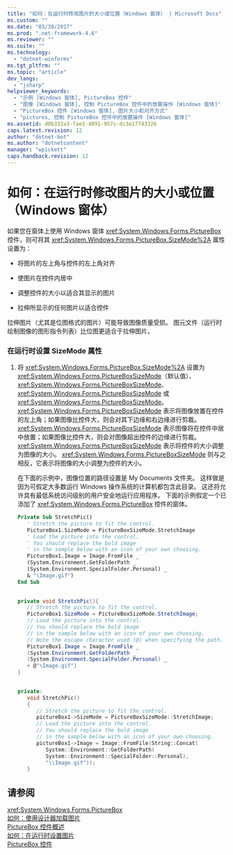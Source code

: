 ```yaml
---
title: "如何：在运行时修改图片的大小或位置（Windows 窗体） | Microsoft Docs"
ms.custom: ""
ms.date: "03/30/2017"
ms.prod: ".net-framework-4.6"
ms.reviewer: ""
ms.suite: ""
ms.technology: 
  - "dotnet-winforms"
ms.tgt_pltfrm: ""
ms.topic: "article"
dev_langs: 
  - "jsharp"
helpviewer_keywords: 
  - "示例 [Windows 窗体], PictureBox 控件"
  - "图像 [Windows 窗体], 控制 PictureBox 控件中的放置操作 [Windows 窗体]"
  - "PictureBox 控件 [Windows 窗体], 图片大小和对齐方式"
  - "pictures, 控制 PictureBox 控件中的放置操作 [Windows 窗体]"
ms.assetid: d0b332a3-fae2-4891-957c-dc3e17743326
caps.latest.revision: 12
author: "dotnet-bot"
ms.author: "dotnetcontent"
manager: "wpickett"
caps.handback.revision: 12
---
```

# 如何：在运行时修改图片的大小或位置（Windows 窗体）
如果您在窗体上使用 Windows 窗体 <xref:System.Windows.Forms.PictureBox> 控件，则可将其 <xref:System.Windows.Forms.PictureBox.SizeMode%2A> 属性设置为：  
  
-   将图片的左上角与控件的左上角对齐  
  
-   使图片在控件内居中  
  
-   调整控件的大小以适合其显示的图片  
  
-   拉伸所显示的任何图片以适合控件  
  
 拉伸图片（尤其是位图格式的图片）可能导致图像质量受损。  图元文件（运行时绘制图像的图形指令列表）比位图更适合于拉伸图片。  
  
### 在运行时设置 SizeMode 属性  
  
1.  将 <xref:System.Windows.Forms.PictureBox.SizeMode%2A> 设置为 <xref:System.Windows.Forms.PictureBoxSizeMode>（默认值）、<xref:System.Windows.Forms.PictureBoxSizeMode>、<xref:System.Windows.Forms.PictureBoxSizeMode> 或 <xref:System.Windows.Forms.PictureBoxSizeMode>。  <xref:System.Windows.Forms.PictureBoxSizeMode> 表示将图像放置在控件的左上角；如果图像比控件大，则会对其下边缘和右边缘进行剪裁。  <xref:System.Windows.Forms.PictureBoxSizeMode> 表示图像将在控件中居中放置；如果图像比控件大，则会对图像超出控件的边缘进行剪裁。  <xref:System.Windows.Forms.PictureBoxSizeMode> 表示将控件的大小调整为图像的大小。  <xref:System.Windows.Forms.PictureBoxSizeMode> 则与之相反，它表示将图像的大小调整为控件的大小。  
  
     在下面的示例中，图像位置的路径设置是 My Documents 文件夹。  这样做是因为可假定大多数运行 Windows 操作系统的计算机都包含此目录。  这还将允许具有最低系统访问级别的用户安全地运行应用程序。  下面的示例假定一个已添加了 <xref:System.Windows.Forms.PictureBox> 控件的窗体。  
  
    ```vb  
    Private Sub StretchPic()  
       ' Stretch the picture to fit the control.  
       PictureBox1.SizeMode = PictureBoxSizeMode.StretchImage  
       ' Load the picture into the control.  
       ' You should replace the bold image   
       ' in the sample below with an icon of your own choosing.  
       PictureBox1.Image = Image.FromFile _  
       (System.Environment.GetFolderPath _  
       (System.Environment.SpecialFolder.Personal) _  
       & "\Image.gif")  
    End Sub  
  
    ```  
  
    ```csharp  
    private void StretchPic(){  
       // Stretch the picture to fit the control.  
       PictureBox1.SizeMode = PictureBoxSizeMode.StretchImage;  
       // Load the picture into the control.  
       // You should replace the bold image   
       // in the sample below with an icon of your own choosing.  
       // Note the escape character used (@) when specifying the path.  
       PictureBox1.Image = Image.FromFile _  
       (System.Environment.GetFolderPath _  
       (System.Environment.SpecialFolder.Personal) _  
       + @"\Image.gif")  
    }  
  
    ```  
  
    ```cpp  
    private:  
       void StretchPic()  
       {  
          // Stretch the picture to fit the control.  
          pictureBox1->SizeMode = PictureBoxSizeMode::StretchImage;  
          // Load the picture into the control.  
          // You should replace the bold image   
          // in the sample below with an icon of your own choosing.  
          pictureBox1->Image = Image::FromFile(String::Concat(  
             System::Environment::GetFolderPath(  
             System::Environment::SpecialFolder::Personal),  
             "\\Image.gif"));  
       }  
    ```  
  
## 请参阅  
 <xref:System.Windows.Forms.PictureBox>   
 [如何：使用设计器加载图片](../../../../docs/framework/winforms/controls/how-to-load-a-picture-using-the-designer-windows-forms.md)   
 [PictureBox 控件概述](../../../../docs/framework/winforms/controls/picturebox-control-overview-windows-forms.md)   
 [如何：在运行时设置图片](../../../../docs/framework/winforms/controls/how-to-set-pictures-at-run-time-windows-forms.md)   
 [PictureBox 控件](../../../../docs/framework/winforms/controls/picturebox-control-windows-forms.md)